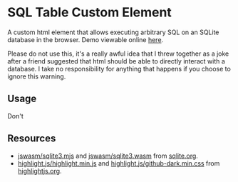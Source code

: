 # SQL Table Custom Element

A custom html element that allows executing arbitrary SQL on an SQLite database in the browser.
Demo viewable online [here](https://iciaran.github.io/html-sql-table/).

Please do not use this, it's a really awful idea that I threw together as a joke after a friend suggested that html should be able to directly interact with a database.
I take no responsibility for anything that happens if you choose to ignore this warning.

## Usage

Don't

## Resources

- [jswasm/sqlite3.mjs](jswasm/sqlite3.mjs) and [jswasm/sqlite3.wasm](jswasm/sqlite3.wasm) from [sqlite.org](https://sqlite.org/download.html).
- [highlight.js/highlight.min.js](highlight.js/highlight.min.js) and [highlight.js/github-dark.min.css](highlight.js/github-dark.min.css) from [highlightjs.org](https://highlightjs.org/).

